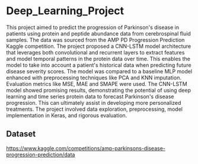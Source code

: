 # Deep_Learning_Project
This project aimed to predict the progression of Parkinson's disease in patients using protein and peptide abundance data from cerebrospinal fluid samples. The data was sourced from the AMP PD Progression Prediction Kaggle competition. The project proposed a CNN-LSTM model architecture that leverages both convolutional and recurrent layers to extract features and model temporal patterns in the protein data over time. This enables the model to take into account a patient's historical data when predicting future disease severity scores. The model was compared to a baseline MLP model enhanced with preprocessing techniques like PCA and KNN imputation. Evaluation metrics like MSE, MAE and SMAPE were used. The CNN-LSTM model showed promising results, demonstrating the potential of using deep learning and time series protein data to forecast Parkinson's disease progression. This can ultimately assist in developing more personalized treatments. The project involved data exploration, preprocessing, model implementation in Keras, and rigorous evaluation.

## Dataset 
https://www.kaggle.com/competitions/amp-parkinsons-disease-progression-prediction/data
